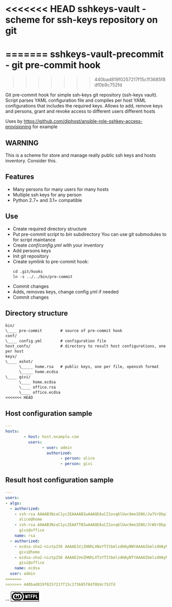 <<<<<<< HEAD
sshkeys-vault - scheme for ssh-keys repository on git
======================================================
=======
sshkeys-vault-precommit - git pre-commit hook
=============================================
>>>>>>> 440bad819f0257217f15c1f3685f8df0b9c752fd

Git pre-commit hook for simple ssh-keys git repository (ssh-keys vault).
Script parses YAML configuration file and compiles per host YAML configurations that includes the required keys.
Allows to add, remove keys and persons, grant and revoke access to different users different hosts

Uses by https://github.com/diphost/ansible-role-sshkey-access-provisioning for example

WARNING
-------

This is a scheme for store and manage really public ssh keys and hosts inventory. Consider this.

Features
--------

* Many persons for many users for many hosts
* Multiple ssh keys for any person
* Python 2.7+ and 3.1+ compatible


Use
---

* Create required directory structure
* Put pre-commit script to _bin_ subdirectory
  You can use git submodules to for script maintance
* Create _conf/config.yml_ with your inventory
* Add persons keys
* Init git repository
* Create symlink to pre-commit hook:
  ```shell
  cd .git/hooks
  ln -s ../../bin/pre-commit
  ```
* Commit changes
* Adds, removes keys, change config.yml if needed
* Commit changes

Directory structure
-------------------

```
bin/
\____ pre-commit        # source of pre-commit hook
conf/
\____ config.yml        # configuration file
host_confs/             # directory to result host configurations, one per host
keys/
\____ ashot/
      \_____ home.rsa   # public keys, one per file, openssh format
      \_____ home.ecdsa
\____ givi/
      \____ home.ecdsa
      \____ office.rsa
      \____ office.ecdsa
<<<<<<< HEAD
```

Host configuration sample
-------------------------

```yml
---
hosts:
        - host: host.example.com
          users:
                - user: admin
                  authorized:
                        - person: alice
                        - person: givi
```

Result host configuration sample
--------------------------------

```yml
---
users:
- algs:
  - authorized:
    - ssh-rsa AAAAB3NzaC1yc2EAAAABIwAAAQEAuCZ1ovq6lUwc9me1ENX/Jw7VrDbpIJt8h0c7K25puFLPI9d45HyQNbHYaxy4Arl3yft5JjnOqm8ERDs9Gy0H8RGBBX1/+EhnM/SFyJ7J9+qF0EAgGGF7ID6XDXyXQxilYn6R7mDz02ZCuQtLFY9VGF5lfWKWR10soId+FdIW9prEVHHWSHZnXuc90z0PFarFD4m9vbgK534X/oEDuc2tIkUvOeZomcJaJ/3oVMP4IFpqbTBnf1BuCc1QvywPcjzOCxqkon05Vf5Xi5gfPFJRTkO+CyfqkcACevTuqNWix6623Nte605pNMXmeEoiUcBbI4n5HjUz2x11yGZq2hy6zp==
      alice@home
    - ssh-rsa AAAAB3NzaC1yc2EAATTBIwAAAQEAuCZ1ovq6lUwc9me1ENX/JrWVrDbpIJX8h0c7K25puFLPI9d45HyQNbHYaxy4Arl3yft5JjnOqm8ERDs9Gy0H8RGBBX1/+EhnM/SFyJ7J9+qF0EAgGGF7ID6XDXyXQxilYn6R7mDz02ZCuQtLFY9VGF5lfWKWR10soId+FdIW9prEVHHWSHZnXuc90z0PFarFD4m9vbgK534X/oEDuc2tIkUvOeZomcJaJ/3oVMP4IFpqbTBnf1BuCc1QvywPcjzOCxqkon05Vf5Xi5gfPFJRTkO+CyfqkcACevTuqNWix6623Nte605pNMXmeEoiUcBbI4n5HjUz2x11yGZq2hytEQ==
      givi@office
    name: rsa
  - authorized:
    - ecdsa-sha2-nistp256 AAAAE2VjZHNhLXNoYTItbmlzdHAyNWYAAAAIbmlzdHAyNTYAAABBBGbzAPb3aMuBLxMFjEacJeMGan+b4zA3cv4JHyUCyM3nsRmWIcK7zMeN1nbtIk4ywkzs/6/Ya1aqjB47SUwItPY=
      givi@home
    - ecdsa-sha2-nistp256 AAAAE2VeZHNhLXToYTItbmlzdHAyNTYAAAAIbmlzdHAyNTYAAABBBImELZAlFb5wrVFFFWPs/3Yz4kNT1Gs2Y5JW6gVTmC4fGX2WCYEYWcKL4mBNfzWkgfADsYaWTQieYhqOmu675EW=
      givi@office
    name: ecdsa
  user: admin
=======
>>>>>>> 440bad819f0257217f15c1f3685f8df0b9c752fd
```

--
[![LICENSE WTFPL](wtfpl-badge-1.png)](LICENSE)


